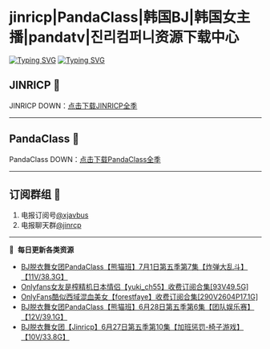 # jinricp|PandaClass|韩国BJ|韩国女主播|pandatv|진리컴퍼니资源下载中心   
[![Typing SVG](https://readme-typing-svg.herokuapp.com?font=Fira+Code&pause=1000&center=true&vCenter=true&random=true&width=435&lines=所有链接都需要翻墙访问)](https://jinri-cp.neocities.org/free.html)
[![Typing SVG](https://readme-typing-svg.herokuapp.com?font=Fira+Code&pause=1000&center=true&vCenter=true&random=true&width=435&lines=点击进入福利资源下载中心)](https://pandaclass.neocities.org/)
## JINRICP 👋   
JINRICP DOWN：[点击下载JINRICP全季](https://mypikpak.com/s/VODz7HXQoqcX0UrvaXfDtFoPo1)
****
## PandaClass 💯   
PandaClass DOWN：[点击下载PandaClass全季](https://mypikpak.com/s/VOKOTZkoEnkyvCnELVSquM97o1)   
****
## 订阅群组 🔞
1. 电报订阅号[@xjavbus](https://t.me/xjavbus)
2. 电报聊天群[@jinrcp](https://t.me/jinrcp)
**** 
📕 &nbsp;**每日更新各类资源**
<!-- BLOG-POST-LIST:START -->
- [BJ脱衣舞女团PandaClass【熊猫班】7月1日第五季第7集【炸弹大乱斗】【11V/38.3G】](https://fuli.rulel.com/432.html)
- [Onlyfans女友是榨精机日本情侣【yuki_ch55】收费订阅合集[93V49.5G]](https://fuli.rulel.com/431.html)
- [OnlyFans酷似西域混血美女【forestfaye】收费订阅合集[290V2604P17.1G]](https://fuli.rulel.com/430.html)
- [BJ脱衣舞女团PandaClass【熊猫班】6月28日第五季第6集【团队娱乐赛】【12V/39.1G】](https://fuli.rulel.com/428.html)
- [BJ脱衣舞女团【Jinricp】6月27日第五季第10集【加班惩罚-椅子游戏】【10V/33.8G】](https://fuli.rulel.com/426.html)
<!-- BLOG-POST-LIST:END -->
